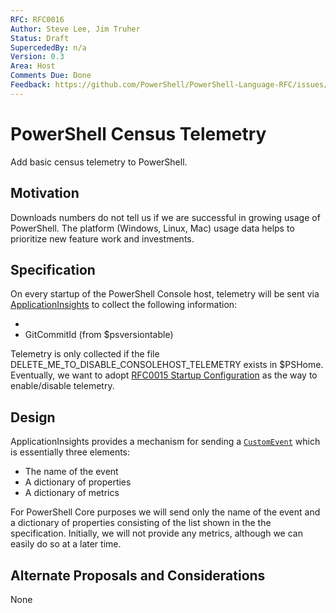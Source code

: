 ```yaml
---
RFC: RFC0016
Author: Steve Lee, Jim Truher
Status: Draft
SupercededBy: n/a
Version: 0.3
Area: Host
Comments Due: Done
Feedback: https://github.com/PowerShell/PowerShell-Language-RFC/issues/#
---
```


# PowerShell Census Telemetry

Add basic census telemetry to PowerShell.

## Motivation

Downloads numbers do not tell us if we are successful in growing usage of PowerShell.
The platform (Windows, Linux, Mac) usage data helps to prioritize new feature work and investments.

## Specification

On every startup of the PowerShell Console host, telemetry will be sent via [ApplicationInsights](https://azure.microsoft.com/en-us/services/application-insights/) to collect the following information:
- [System.Runtime.InteropServices.RuntimeInformation]::OSDescription (equivalent to `uname -a` on Unix)
- GitCommitId (from $psversiontable)

Telemetry is only collected if the file DELETE_ME_TO_DISABLE_CONSOLEHOST_TELEMETRY exists in $PSHome.
Eventually, we want to adopt [RFC0015 Startup Configuration](https://github.com/PowerShell/PowerShell-RFC/blob/master/1-Draft/RFC0015-PowerShell-StartupConfig.md) as the way to enable/disable telemetry.

## Design

ApplicationInsights provides a mechanism for sending a [`CustomEvent`](https://docs.microsoft.com/en-us/azure/application-insights/app-insights-api-custom-events-metrics) which is essentially three elements:
- The name of the event
- A dictionary of properties
- A dictionary of metrics

For PowerShell Core purposes we will send only the name of the event and a dictionary of properties consisting of the list shown in the the specification.
Initially, we will not provide any metrics, although we can easily do so at a later time.

## Alternate Proposals and Considerations

None
 
